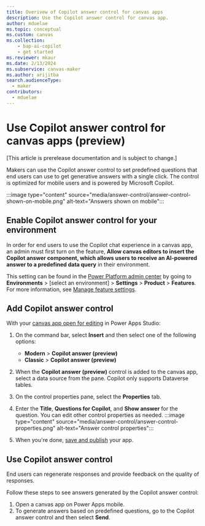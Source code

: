 ```yaml
---
title: Overivew of Copilot answer control for canvas apps
description: Use the Copilot answer control for canvas app.
author: mduelae
ms.topic: conceptual
ms.custom: canvas
ms.collection: 
    - bap-ai-copilot
    - get started
ms.reviewer: mkaur
ms.date: 2/13/2024
ms.subservice: canvas-maker
ms.author: arijitba
search.audienceType: 
  - maker
contributors:
  - mduelae
---
```


#  Use Copilot answer control for canvas apps (preview)

[This article is prerelease documentation and is subject to change.]

Makers can use the Copilot answer control to set predefined questions that end users can use to get generative answers with a single click. The control is optimized for mobile users and is powered by Microsoft Copilot.

:::image type="content" source="media/answer-control/answer-control-shown-on-mobile.png" alt-text="Answers shown on mobile":::

## Enable Copilot answer control for your environment

In order for end users to use the Copilot chat experience in a canvas app, an admin must first turn on the feature, **Allow canvas editors to insert the Copilot answer component, which allows users to receive an AI-powered answer to a predefined data query** in their environment. 

This setting can be found in the [Power Platform admin center]((https://admin.powerplatform.microsoft.com)) by going to **Environments** > [select an environment] > **Settings** > **Product** > **Features**. For more information, see [Manage feature settings](/power-platform/admin/settings-features#copilot-preview).

## Add Copilot answer control

With your [canvas app open for editing](edit-app.md) in Power Apps Studio:

1. On the command bar, select **Insert** and then select one of the following options:
    - **Modern** > **Copilot answer (preview)**
    - **Classic** > **Copilot answer (preview)**
1. When the **Copilot answer (preview)** control is added to the canvas app, select a data source from the pane. Copilot only supports Dataverse tables.
1. On the control properties pane, select the **Properties** tab.
1. Enter the **Title**, **Questions for Copilot**, and **Show answer** for the question. You can edit other control properties as needed.
:::image type="content" source="media/answer-control/answer-control-properties.png" alt-text="Answer control properties":::

1. When you're done, [save and publish](ave-publish-app.md) your app.

## Use Copilot answer control

End users can regenerate responses and provide feedback on the quality of responses.

Follow these steps to see answers generated by the Copilot answer control:

1. Open a canvas app on Power Apps mobile.
1. To generate answers based on predefined questions, go to the Copilot answer control and then select **Send**.


